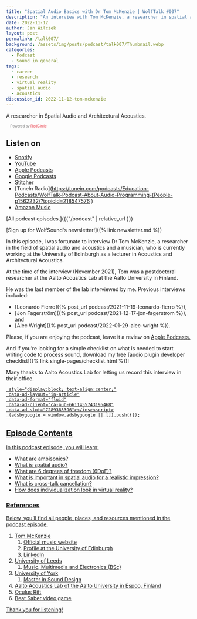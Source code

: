 ```yaml
---
title: "Spatial Audio Basics with Dr Tom McKenzie | WolfTalk #007"
description: "An interview with Tom McKenzie, a researcher in spatial audio, virtual reality, and architectural acoustics."
date: 2022-11-12
author: Jan Wilczek
layout: post
permalink: /talk007/
background: /assets/img/posts/podcast/talk007/Thumbnail.webp
categories:
  - Podcast
  - Sound in general
tags:
  - career
  - research
  - virtual reality
  - spatial audio
  - acoustics
discussion_id: 2022-11-12-tom-mckenzie
---
```

A researcher in Spatial Audio and Architectural Acoustics.

<script async defer onload="redcircleIframe();" src="https://api.podcache.net/embedded-player/sh/bf40a1d2-7e41-4ddb-8c3a-ed82394723ba/ep/9f26af35-b24e-42b6-9bcc-121dd2e6605d"></script><div class="redcirclePlayer-9f26af35-b24e-42b6-9bcc-121dd2e6605d"></div><style>.redcircle-link:link {color: #ea404d;text-decoration: none;}.-link:hover {color: ea404d;}.redcircle-link:active {color: #ea404d;}.redcircle-link:visited {color: #ea404d;}</style>
<p style="margin-top:3px;margin-left:11px;font-family: sans-serif;font-size: 10px; color: gray;">Powered by <a class="redcircle-link" href="https://redcircle.com?utm_source=rc_embedded_player&utm_medium=web&utm_campaign=embedded_v1">RedCircle</a></p>

## Listen on

- [Spotify](https://open.spotify.com/episode/0PQSRY0v2QLnedTtRGQG8q?si=5a2a5d8389f74bee)
- [YouTube](https://youtu.be/_GZMIXKI1wo)
- [Apple Podcasts](https://podcasts.apple.com/us/podcast/spatial-audio-basics-with-dr-tom-mckenzie-wolftalk-007/id1595913701?i=1000585938448)
- [Google Podcasts](https://podcasts.google.com/feed/aHR0cHM6Ly9mZWVkcy5yZWRjaXJjbGUuY29tL2JmNDBhMWQyLTdlNDEtNGRkYi04YzNhLWVkODIzOTQ3MjNiYQ/episode/YmRjOGI5MjgtZWM0OC00NDRlLTlkNzUtYzA3NGM2NTY5NDYy?sa=X&ved=0CAUQkfYCahcKEwjorcvw0d_7AhUAAAAAHQAAAAAQAQ)
- [Stitcher](https://www.stitcher.com/show/wolftalk-podcast-about-audio-programming-people-careers-learning/episode/spatial-audio-basics-with-dr-tom-mckenzie-wolftalk-007-208449944)
- [TuneIn Radio](https://tunein.com/podcasts/Education-Podcasts/WolfTalk-Podcast-About-Audio-Programming-(People-p1562232/?topicId=218547576 )
- [Amazon Music](https://music.amazon.com/podcasts/b42682b5-61ba-4a6f-8b11-aed42b07ef9f/episodes/7463cdd7-a0f0-4078-8741-d1fa8255ea28/spatial-audio-basics-with-dr-tom-mckenzie-wolftalk-007)

[All podcast episodes.]({{"/podcast" | relative_url }})

[Sign up for WolfSound's newsletter!]({% link newsletter.md %})

In this episode, I was fortunate to interview Dr Tom McKenzie, a researcher in the field of spatial audio and acoustics and a musician, who is currently working at the University of Edinburgh as a lecturer in Acoustics and Architectural Acoustics.

At the time of the interview (November 2021), Tom was a postdoctoral researcher at the Aalto Acoustics Lab at the Aalto University in Finland.

He was the last member of the lab interviewed by me. Previous interviews included:

- [Leonardo Fierro]({% post_url podcast/2021-11-19-leonardo-fierro %}),
- [Jon Fagerström]({% post_url podcast/2021-12-17-jon-fagerstrom %}), and
- [Alec Wright]({% post_url podcast/2022-01-29-alec-wright %}).

Please, if you are enjoying the podcast, leave it a review on [Apple Podcasts.](https://podcasts.apple.com/us/podcast/wolftalk-podcast-about-audio-programming-people-careers/id1595913701)

And if you’re looking for a simple checklist on what is needed to start writing code to process sound, download my free [audio plugin developer checklist]({% link single-pages/checklist.html %})!

Many thanks to Aalto Acoustics Lab for letting us record this interview in their office.

<script defer src="https://pagead2.googlesyndication.com/pagead/js/adsbygoogle.js?client=ca-pub-6611455743195468"
     crossorigin="anonymous"></script><ins class="adsbygoogle"
     style="display:block; text-align:center;"
     data-ad-layout="in-article"
     data-ad-format="fluid"
     data-ad-client="ca-pub-6611455743195468"
     data-ad-slot="7289385396"></ins><script>
     (adsbygoogle = window.adsbygoogle || []).push({});
</script>

## Episode Contents

In this podcast episode, you will learn:

- What are ambisonics?
- What is spatial audio?
- What are 6 degrees of freedom (6DoF)?
- What is important in spatial audio for a realistic impression?
- What is cross-talk cancellation?
- How does individualization look in virtual reality?

### References

Below, you’ll find all people, places, and resources mentioned in the podcast episode.

1. Tom McKenzie
    1. [Official music website](http://tommckenzie.co.uk/)
    2. [Profile at the University of Edinburgh](https://www.eca.ed.ac.uk/profile/dr-thomas-mckenzie)
    3. [LinkedIn](https://www.linkedin.com/in/thomas-t-mckenzie)
2. [University of  Leeds](https://www.leeds.ac.uk/)
    1. [Music, Multimedia and Electronics (BSc)](https://courses.leeds.ac.uk/a617/music-multimedia-and-electronics-bsc)
3. [University of York](https://www.york.ac.uk/)
    1. [Master in Sound Design](https://www.york.ac.uk/study/postgraduate-taught/courses/msc-film-television-production-sound)
4. [Aalto Acoustics Lab of the Aalto University in Espoo, Finland](https://www.aalto.fi/en/aalto-acoustics-lab)
5. [Oculus Rift](https://www.oculus.com/rift-s/)
6. [Beat Saber video game](https://beatsaber.com/)

Thank you for listening!
